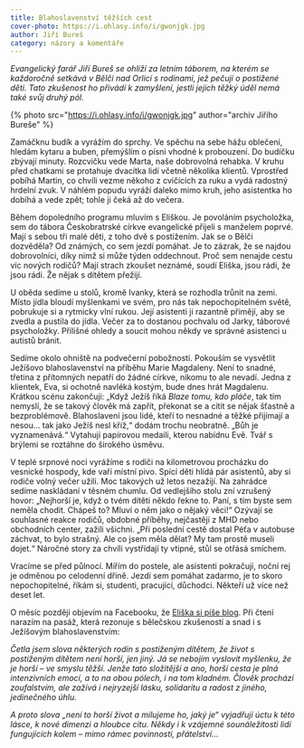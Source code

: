 ```yaml
---
title: Blahoslavenství těžších cest
cover-photo: https://i.ohlasy.info/i/gwonjgk.jpg
author: Jiří Bureš
category: názory a komentáře
---
```


*Evangelický farář Jiří Bureš se ohlíží za letním táborem, na kterém se každoročně setkává v Bělči nad Orlicí s rodinami, jež pečují o postižené děti. Tato zkušenost ho přivádí k zamyšlení, jestli jejich těžký úděl nemá také svůj druhý pól.*

{% photo src="https://i.ohlasy.info/i/gwonjgk.jpg" author="archiv Jiřího Bureše" %}

Zamáčknu budík a vyrážím do sprchy. Ve spěchu na sebe hážu oblečení, hledám kytaru a buben, přemýšlím o písni vhodné k probouzení. Do budíčku zbývají minuty. Rozcvičku vede Marta, naše dobrovolná rehabka. V kruhu před chatkami se protahuje dvacítka lidí včetně několika klientů. Vprostřed pobíhá Martin, co chvíli vezme někoho z cvičících za ruku a vydá radostný hrdelní zvuk. V náhlém popudu vyráží daleko mimo kruh, jeho asistentka ho dobíhá a vede zpět; tohle ji čeká až do večera.

Během dopoledního programu mluvím s Eliškou. Je povoláním psycholožka, sem do tábora Českobratrské církve evangelické přijeli s manželem poprvé. Mají s sebou tři malé děti, z toho dvě s postižením. Jak se o Bělči dozvěděla? Od známých, co sem jezdí pomáhat. Je to zázrak, že se najdou dobrovolníci, díky nimž si může týden oddechnout. Proč sem nenajde cestu víc nových rodičů? Mají strach zkoušet neznámé, soudí Eliška, jsou rádi, že jsou rádi. Že nějak s dítětem přežijí.

U oběda sedíme u stolů, kromě Ivanky, která se rozhodla trůnit na zemi. Místo jídla bloudí myšlenkami ve svém, pro nás tak nepochopitelném světě, pobrukuje si a rytmicky vlní rukou. Její asistenti ji razantně přimějí, aby se zvedla a pustila do jídla. Večer za to dostanou pochvalu od Jarky, táborové psycholožky. Přílišné ohledy a soucit mohou někdy ve správné asistenci u autistů bránit.

Sedíme okolo ohniště na podvečerní pobožnosti. Pokouším se vysvětlit Ježíšovo blahoslavenství na příběhu Marie Magdaleny. Není to snadné, třetina z přítomných nepatří do žádné církve, nikomu to ale nevadí. Jedna z klientek, Eva, si ochotně navléká kostým, bude dnes hrát Magdalenu. Krátkou scénu zakončuji: „Když Ježíš říká *Blaze tomu, kdo pláče*, tak tím nemyslí, že se takový člověk má zapřít, překonat se a cítit se nějak šťastně a bezproblémově. Blahoslavení jsou lidé, kteří to nesnadné a těžké přijímají a nesou… tak jako Ježíš nesl kříž,“ dodám trochu neobratně. „Bůh je vyznamenává.“ Vytahuji papírovou medaili, kterou nabídnu Evě. Tvář s brýlemi se roztáhne do širokého úsměvu.

V teplé srpnové noci vyrážíme s rodiči na kilometrovou procházku do vesnické hospody, kde vaří místní pivo. Spící děti hlídá pár asistentů, aby si rodiče volný večer užili. Moc takových už letos nezažijí. Na zahrádce sedíme naskládaní v těsném chumlu. Od vedlejšího stolu zní vzrušený hovor: „Nejhorší je, když o tvém dítěti někdo řekne to. Paní, s tím byste sem neměla chodit. Chápeš to? Mluví o něm jako o nějaký věci!“ Ozývají se souhlasné reakce rodičů, obdobné příběhy, nejčastěji z MHD nebo obchodních center, zažili všichni. „Při poslední cestě dostal Péťa v autobuse záchvat, to bylo strašný. Ale co jsem měla dělat? My tam prostě museli dojet.“ Náročné story za chvíli vystřídají ty vtipné, stůl se otřásá smíchem.

Vracíme se před půlnocí. Mířím do postele, ale asistenti pokračují, noční rej je odměnou po celodenní dřině. Jezdí sem pomáhat zadarmo, je to skoro nepochopitelné, říkám si, studenti, pracující, důchodci. Někteří už více než deset let.

O měsíc později objevím na Facebooku, že [Eliška si píše blog](http://psychologbohnice.blog.cz/). Při čtení narazím na pasáž, která rezonuje s bělečskou zkušeností a snad i s Ježíšovým blahoslavenstvím: 

*Četla jsem slova některých rodin s postiženým dítětem, že život s postiženým dítětem není horší, jen jiný. Já se nebojím vyslovit myšlenku, že je horší – ve smyslu těžší. Jenže tato složitější a ano, horší cesta je plná intenzivních emocí, a to na obou pólech, i na tom kladném. Člověk prochází zoufalstvím, ale zažívá i nejryzejší lásku, solidaritu a radost z jiného, jedinečného úhlu.*

*A proto slova „není to horší život a milujeme ho, jaký je“ vyjadřují úctu k této lásce, k nové dimenzi a hloubce citu. Někdy i k vzájemné sounáležitosti lidí fungujících kolem – mimo rámec povinností, přátelství…*

